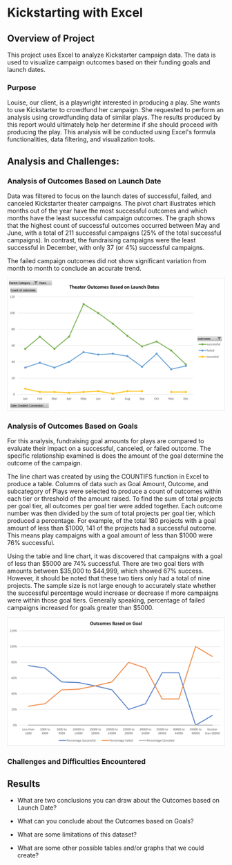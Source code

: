 # Kickstarting with Excel


## Overview of Project
This project uses Excel to analyze Kickstarter campaign data. The data is used to visualize campaign outcomes based on their funding goals and launch dates.

### Purpose
Louise, our client, is a playwright interested in producing a play. She wants to use Kickstarter to crowdfund her campaign. She requested to perform an analysis using crowdfunding data of similar plays. The results produced by this report would ultimately help her determine if she should proceed with producing the play. 
This analysis will be conducted using Excel's formula functionalities, data filtering, and visualization tools.

## Analysis and Challenges:
 
### Analysis of Outcomes Based on Launch Date
Data was filtered to focus on the launch dates of successful, failed, and canceled Kickstarter theater campaigns. The pivot chart illustrates which months out of the year have the most successful outcomes and which months have the least successful campaign outcomes. The graph shows that the highest count of successful outcomes occurred between May and June, with a total of 211 successful campaigns (25% of the total successful campaigns). In contrast, the fundraising campaigns were the least successful in December, with only 37 (or 4%) successful campaigns.

The failed campaign outcomes did not show significant variation from month to month to conclude an accurate trend.

![](Resources/Theater_Outcomes_vs_Launch.png)


### Analysis of Outcomes Based on Goals
For this analysis, fundraising goal amounts for plays are compared to evaluate their impact on a successful, canceled, or failed outcome. The specific relationship examined is does the amount of the goal determine the outcome of the campaign.

The line chart was created by using the COUNTIFS function in Excel to produce a table. Columns of data such as Goal Amount, Outcome, and subcategory of Plays were selected to produce a count of outcomes within each tier or threshold of the amount raised. To find the sum of total projects per goal tier, all outcomes per goal tier were added together. Each outcome number was then divided by the sum of total projects per goal tier, which produced a percentage. For example, of the total 180 projects with a goal amount of less than $1000, 141 of the projects had a successful outcome. This means play campaigns with a goal amount of less than $1000 were 76% successful.

Using the table and line chart, it was discovered that campaigns with a goal of less than $5000 are 74% successful. There are two goal tiers with amounts between $35,000 to $44,999, which showed 67% success. However, it should be noted that these two tiers only had a total of nine projects. The sample size is not large enough to accurately state whether the successful percentage would increase or decrease if more campaigns were within those goal tiers. Generally speaking, percentage of failed campaigns increased for goals greater than $5000.

![](Resources/Outcomes_vs_Goals.png)

### Challenges and Difficulties Encountered


## Results

- What are two conclusions you can draw about the Outcomes based on Launch Date?


- What can you conclude about the Outcomes based on Goals?


- What are some limitations of this dataset?


- What are some other possible tables and/or graphs that we could create?
